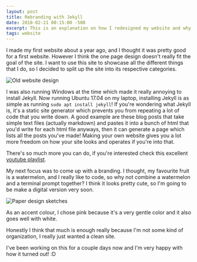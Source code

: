 ```yaml
---
layout: post
title: Rebranding with Jekyll
date: 2018-02-21 00:15:00 -500
excerpt: This is an explanation on how I redesigned my website and why Jekyll is so great.
tags: website
---
```


I made my first website about a year ago, and I thought it was pretty good for a first website. However I think the one page design doesn't really fit the goal of the site. I want to use this site to showcase all the different things that I do, so I decided to split up the site into its respective categories. 

<img class="blog-img" alt="Old website design" src="{{ site.baseurl }}/assets/images/blog/old_website.png">

I was also running Windows at the time which made it really annoying to install Jekyll. Now running Ubuntu 17.04 on my laptop, installing Jekyll is as simple as running `sudo apt install jekyll`! If you're wondering what Jekyll is, it's a static site generator which prevents you from repeating a lot of code that you write down. A good example are these blog posts that take simple text files (actually markdown) and pastes it into a bunch of html that you'd write for each html file anyways, then it can generate a page which lists all the posts you've made! Making your own website gives you a lot more freedom on how your site looks and operates if you're into that.

There's so much more you can do, if you're interested check this excellent [youtube playlist](https://www.youtube.com/playlist?list=PLWjCJDeWfDdfVEcLGAfdJn_HXyM4Y7_k-).

My next focus was to come up with a branding. I thought, my favourite fruit is a watermelon, and I really like to code, so why not combine a watermelon and a terminal prompt together? I think it looks pretty cute, so I'm going to be make a digital version very soon.

<img class="blog-img" alt="Paper design sketches" src="{{ site.baseurl }}/assets/images/blog/design_sketch.jpg">

As an accent colour, I chose pink because it's a very gentle color and it also goes well with white.

Honestly I think that much is enough really because I'm not some kind of organization, I really just wanted a clean site. 

I've been working on this for a couple days now and I'm very happy with how it turned out! :D 



